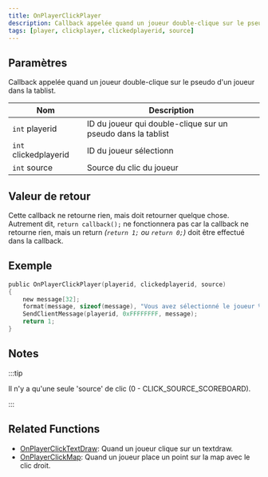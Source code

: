 ```yaml
---
title: OnPlayerClickPlayer
description: Callback appelée quand un joueur double-clique sur le pseudo d'un joueur dans la tablist.
tags: [player, clickplayer, clickedplayerid, source]
---
```


<VersionWarn name='callback' version='SA-MP 0.3a' />

## Paramètres

Callback appelée quand un joueur double-clique sur le pseudo d'un joueur dans la tablist.

| Nom                   | Description                                                      |
| --------------------- | ---------------------------------------------------------------- |
| `int` playerid        | ID du joueur qui double-clique sur un pseudo dans la tablist     |
| `int` clickedplayerid | ID du joueur sélectionn                                          |
| `int` source          | Source du clic du joueur                                         |

## Valeur de retour

Cette callback ne retourne rien, mais doit retourner quelque chose. Autrement dit, `return callback();` ne fonctionnera pas car la callback ne retourne rien, mais un return _(`return 1;` ou `return 0;`)_ doit être effectué dans la callback.

## Exemple

```c
public OnPlayerClickPlayer(playerid, clickedplayerid, source)
{
    new message[32];
    format(message, sizeof(message), "Vous avez sélectionné le joueur %d", clickedplayerid);
    SendClientMessage(playerid, 0xFFFFFFFF, message);
    return 1;
}
```

## Notes

:::tip

Il n'y a qu'une seule 'source' de clic (0 - CLICK_SOURCE_SCOREBOARD).

:::

## Related Functions

- [OnPlayerClickTextDraw](OnPlayerClickTextDraw): Quand un joueur clique sur un textdraw.
- [OnPlayerClickMap](OnPlayerClickMap): Quand un joueur place un point sur la map avec le clic droit.
